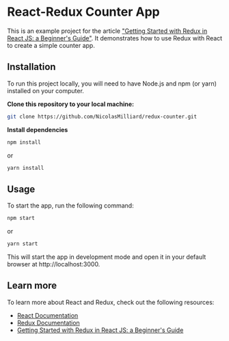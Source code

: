 # React-Redux Counter App

This is an example project for the article ["Getting Started with Redux in React JS: a Beginner's Guide"](#). It demonstrates how to use Redux with React to create a simple counter app.

## Installation

To run this project locally, you will need to have Node.js and npm (or yarn) installed on your computer.

**Clone this repository to your local machine:**

```sh
git clone https://github.com/NicolasMilliard/redux-counter.git
```

**Install dependencies**

```sh
npm install
```

or

```sh
yarn install
```

## Usage

To start the app, run the following command:

```sh
npm start
```

or

```sh
yarn start
```

This will start the app in development mode and open it in your default browser at http://localhost:3000.

## Learn more

To learn more about React and Redux, check out the following resources:

- [React Documentation](#https://react.dev/)
- [Redux Documentation](#https://redux.js.org/)
- [Getting Started with Redux in React JS: a Beginner's Guide](#)
